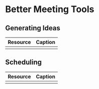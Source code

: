 # Better Meeting Tools

## Generating Ideas

| Resource | Caption |
| :--- | :--- |
|  |  |

## Scheduling

| Resource | Caption |
| :--- | :--- |
|  |  |

